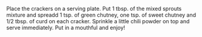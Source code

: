 Place the crackers on a serving plate.
Put 1 tbsp. of the mixed sprouts mixture and spreadd 1 tsp. of green chutney, one tsp. of sweet chutney and 1/2 tbsp. of curd on each cracker.
Sprinkle a little chili powder on top and serve immediately.
Put in a mouthful and enjoy!